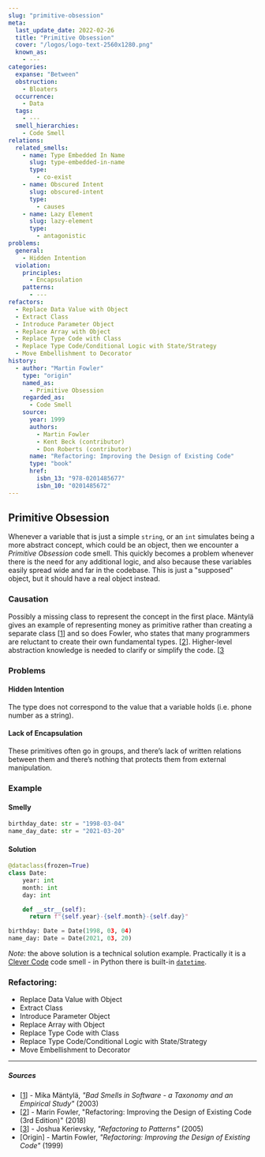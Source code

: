 ```yaml
---
slug: "primitive-obsession"
meta:
  last_update_date: 2022-02-26
  title: "Primitive Obsession"
  cover: "/logos/logo-text-2560x1280.png"
  known_as:
    - ---
categories:
  expanse: "Between"
  obstruction:
    - Bloaters
  occurrence:
    - Data
  tags:
    - ---
  smell_hierarchies:
    - Code Smell
relations:
  related_smells:
    - name: Type Embedded In Name
      slug: type-embedded-in-name
      type:
        - co-exist
    - name: Obscured Intent
      slug: obscured-intent
      type:
        - causes
    - name: Lazy Element
      slug: lazy-element
      type:
        - antagonistic
problems:
  general:
    - Hidden Intention
  violation:
    principles:
      - Encapsulation
    patterns:
      - ---
refactors:
  - Replace Data Value with Object
  - Extract Class
  - Introduce Parameter Object
  - Replace Array with Object
  - Replace Type Code with Class
  - Replace Type Code/Conditional Logic with State/Strategy
  - Move Embellishment to Decorator
history:
  - author: "Martin Fowler"
    type: "origin"
    named_as:
      - Primitive Obsession
    regarded_as:
      - Code Smell
    source:
      year: 1999
      authors:
        - Martin Fowler
        - Kent Beck (contributor)
        - Don Roberts (contributor)
      name: "Refactoring: Improving the Design of Existing Code"
      type: "book"
      href:
        isbn_13: "978-0201485677"
        isbn_10: "0201485672"
---
```


## Primitive Obsession

Whenever a variable that is just a simple `string`, or an `int` simulates being a more abstract concept, which could be an object, then we encounter a _Primitive Obsession_ code smell. This quickly becomes a problem whenever there is the need for any additional logic, and also because these variables easily spread wide and far in the codebase. This is just a "supposed" object, but it should have a real object instead.

### Causation

Possibly a missing class to represent the concept in the first place. Mäntylä gives an example of representing money as primitive rather than creating a separate class [[1](#sources)] and so does Fowler, who states that many programmers are reluctant to create their own fundamental types. [[2](#sources)]. Higher-level abstraction knowledge is needed to clarify or simplify the code. [[3](#sources)

### Problems

#### **Hidden Intention**

The type does not correspond to the value that a variable holds (i.e. phone number as a string).

#### **Lack of Encapsulation**

These primitives often go in groups, and there’s lack of written relations between them and there’s nothing that protects them from external manipulation.

### Example

<div class="example-block">

#### Smelly

```py
birthday_date: str = "1998-03-04"
name_day_date: str = "2021-03-20"
```

#### Solution

```py
@dataclass(frozen=True)
class Date:
    year: int
    month: int
    day: int

    def __str__(self):
      return f"{self.year}-{self.month}-{self.day}"

birthday: Date = Date(1998, 03, 04)
name_day: Date = Date(2021, 03, 20)
```

_Note:_ the above solution is a technical solution example. Practically it is a [Clever Code](./clever-code.md) code smell - in Python there is built-in [`datetime`](https://docs.python.org/3/library/datetime.html).

</div>

### Refactoring:

- Replace Data Value with Object
- Extract Class
- Introduce Parameter Object
- Replace Array with Object
- Replace Type Code with Class
- Replace Type Code/Conditional Logic with State/Strategy
- Move Embellishment to Decorator

---

##### Sources

- [[1](#sources)] - Mika Mäntylä, _"Bad Smells in Software - a Taxonomy and an Empirical Study"_ (2003)
- [[2](#sources)] - Marin Fowler, "Refactoring: Improving the Design of Existing Code (3rd Edition)" (2018)
- [[3](#sources)] - Joshua Kerievsky, _"Refactoring to Patterns"_ (2005)
- [Origin] - Martin Fowler, _"Refactoring: Improving the Design of Existing Code"_ (1999)
